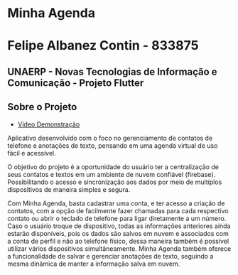 # Minha Agenda

# Felipe Albanez Contin - 833875 

## UNAERP - Novas Tecnologias de Informação e Comunicação - Projeto Flutter

## Sobre o Projeto

- [Vídeo Demonstração](https://docs.flutter.dev/get-started/codelab)

Aplicativo desenvolvido com o foco no gerenciamento de contatos de telefone e anotações de texto, pensando em uma agenda virtual de uso fácil e acessível.

O objetivo do projeto é a oportunidade do usuário ter a centralização de seus contatos e textos em um ambiente de nuvem confiável (firebase). Possibilitando o acesso e sincronização aos dados por meio de multíplos dispositivos de maneira simples e segura.

Com Minha Agenda, basta cadastrar uma conta, e ter acesso a criação de contatos, com a opção de facilmente fazer chamadas para cada respectivo contato ou abrir o teclado de telefone para ligar diretamente a um número. Caso o usuário troque de dispositivo, todas as informações anteriores ainda estarão disponíveis, pois os dados são salvos em nuvem e associados com a conta de perfil e não ao telefone físico, dessa maneira também é possível utilizar vários dispositivos simultâneamente. Minha Agenda também oferece a funcionalidade de salvar e gerenciar anotações de texto, seguindo a mesma dinâmica de manter a informação salva em nuvem.
